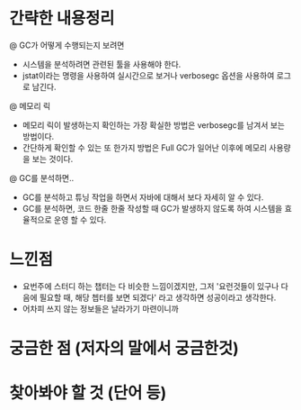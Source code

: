 # 간략한 내용정리

@ GC가 어떻게 수행되는지 보려면
- 시스템을 분석하려면 관련된 툴을 사용해야 한다.
- jstat이라는 명령을 사용하여 실시간으로 보거나 verbosegc 옵션을 사용하여 로그로 남긴다.

@ 메모리 릭
- 메모리 릭이 발생하는지 확인하는 가장 확실한 방법은 verbosegc를 남겨서 보는 방법이다.
- 간단하게 확인할 수 있는 또 한가지 방법은 Full GC가 일어난 이후에 메모리 사용량을 보는 것이다.

@ GC를 분석하면..
- GC를 분석하고 튜닝 작업을 하면서 자바에 대해서 보다 자세히 알 수 있다.
- GC를 분석하면, 코드 한줄 한줄 작성할 때 GC가 발생하지 않도록 하여 시스템을 효율적으로 운영 할 수 있다.



# 느낀점
- 요번주에 스터디 하는 챕터는 다 비슷한 느낌이겠지만, 그저 '요런것들이 있구나 다음에 필요할 때, 해당 쳅터를 보면 되겠다' 라고 생각하면 성공이라고 생각한다.
- 어차피 쓰지 않는 정보들은 날라가기 마련이니까 


# 궁금한 점 (저자의 말에서 궁금한것)


# 찾아봐야 할 것 (단어 등)
